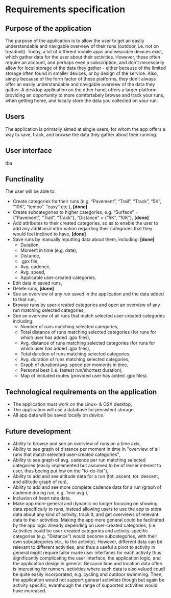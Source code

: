 # Requirements specification

## Purpose of the application

The purpose of the application is to allow the user to get an easily understandable and navigable overview of their runs (outdoor, i.e. not on treadmill). Today, a lot of different mobile apps and wearable devices exist, which gather data for the user about their activities. However, these often require an account, and perhaps even a subscription, and don't necessarily allow for local storage of the data they gather - either because of the limited storage often found in smaller devices, or by design of the service. Also, simply because of the form factor of these platforms, they don’t always offer an easily understandable and navigable overview of the data they gather. A desktop application on the other hand, offers a larger platform providing an opportunity to more comfortabely browse and track your runs, when getting home, and locally store the data you collected on your run.

## Users

The application is primarily aimed at single users, for whom the app offers a way to save, track, and browse the data they gather about their running.

## User interface

tba

## Functinality

The user will be able to:
-	Create categories for their runs (e.g. “Pavement”, “Trail”, “Track”, “5K”, “10K”, “tempo”. “easy” etc.),    **[done]**
-	Create subcategories to higher categories, e.g. “Surface” = {“Pavement”, “Trail”, “Track”}, “Distance” = {“5K”, “10K”},     **[done]**
-   Add attributes to their created categories, so as to enable the user to add any additional information regarding their categories that they would feel inclined to have,    **[done]**
-	Save runs by manually inputting data about them, including: **[done]**
    - Duration,
    - Moment in time (e.g. date),
    - Distance,
    - .gpx file,
    - Avg. cadence,
    - Avg. speed,
    - Applicable user-created categories.
-	Edit data in saved runs,
-   Delete runs, **[done]**
-   See an overview of any run saved in the application and the data added to that run,
-	Browse runs by user-created categories and open an overview of any run matching selected categories, 
-   See an overview of all runs that match selected user-created categories including: 
    - Number of runs matching selected categories,
    - Total distance of runs matching selected categories (for runs for which user has added .gpx files),
    - Avg. distance of runs matching selected categories (for runs for which user has added .gpx files),
    - Total duration of runs matching selected categories,
    - Avg. duration of runs matching selected categories,
    - Graph of duration/avg. speed per moments in time,
    - Personal best (i.e. fastest run/shortest duration),
    - Map of included routes (provided user has added .gpx files).

## Technological requirements on the application

-   The application must work on the Linux- & OSX desktop,
-   The application will use a database for persistent storage,
-   All app data will be saved locally on device.

## Future development

-   Ability to browse and see an overview of runs on a time axis,
-   Ability to see graph of distance per moment in time in "overview of all runs that match selected user-created categories",
-   Ability to see graph of avg. cadence per run matching selected categories (easily implemented but assumed to be of lesser interest to user, thus beeing put low on the "to-do-list"),
-   Ability to add and see altitude data for a run (tot. ascent, tot. descent, and altitude graph of run),
-   Ability to add and see more complete cadence data for a run (graph of cadence during run, e.g. 1min avg.),
-   Inclusion of heart rate data,
-   Make app more general and dynamic no longer focusing on showing data specifically to runs, instead allowing users to use the app to stora data about any kind of activity, track it, and get overviews of relevant data to their activities. Making the app more general could be facilitated by the app logic already depending on user-created categories, (i.e. Activities could be user-created categories and activity-specific categories  (e.g. "Distance") would become subcategories, with their own subcategories etc., to the activity). However, different data can be relevant to different activities, and thus a useful a pivot to activity in general might require tailor made user interfaces for each activity  thus significantly complicating the user interface, the application logic, and the application design in general. Because time and location data often is interesting for runners, activities where such data is also valued coudl be quite easily incorporated, e.g. cycling and outdoor swimming. Then, the application would not support genearl activities though but again be activity specific, evanthough the range of supported activities would have increased.
